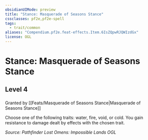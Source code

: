 ```yaml
---
obsidianUIMode: preview
title: "Stance: Masquerade of Seasons Stance"
cssclasses: pf2e,pf2e-spell
tags:
  - trait/common
aliases: "Compendium.pf2e.feat-effects.Item.6IsZQpwRJQWIzdGx"
license: OGL
---
```

# Stance: Masquerade of Seasons Stance
## Level 4
### 






Granted by [[Feats/Masquerade of Seasons Stance|Masquerade of Seasons Stance]]

Choose one of the following traits: water, fire, void, or cold. You gain resistance to damage dealt by effects with the chosen trait.

*Source: Pathfinder Lost Omens: Impossible Lands*
*OGL*